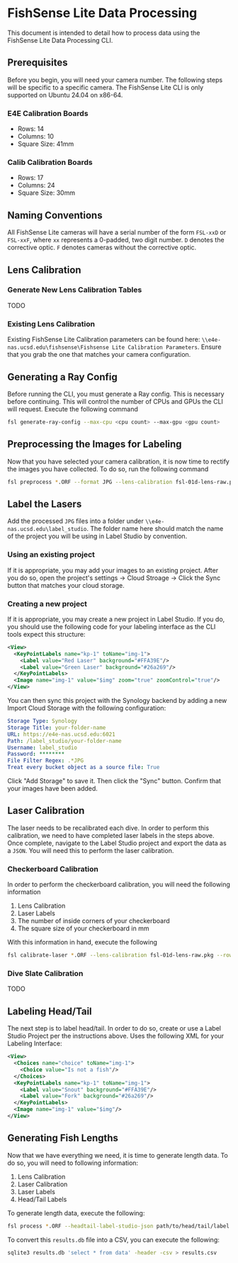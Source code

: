 # FishSense Lite Data Processing

This document is intended to detail how to process data using the FishSense Lite Data Processing CLI.

## Prerequisites

Before you begin, you will need your camera number.  The following steps will be specific to a specific camera.  The FishSense Lite CLI is only supported on Ubuntu 24.04 on x86-64.

### E4E Calibration Boards
* Rows: 14
* Columns: 10
* Square Size: 41mm

### Calib Calibration Boards
* Rows: 17
* Columns: 24
* Square Size: 30mm

## Naming Conventions

All FishSense Lite cameras will have a serial number of the form `FSL-xxD` or `FSL-xxF`, where `xx` represents a 0-padded, two digit number. `D` denotes the corrective optic. `F` denotes cameras without the corrective optic.

## Lens Calibration

### Generate New Lens Calibration Tables

TODO

### Existing Lens Calibration

Existing FishSense Lite Calibration parameters can be found here: `\\e4e-nas.ucsd.edu\fishsense\Fishsense Lite Calibration Parameters`.  Ensure that you grab the one that matches your camera configuration.

## Generating a Ray Config

Before running the CLI, you must generate a Ray config.  This is necessary before continuing.  This will control the number of CPUs and GPUs the CLI will request.  Execute the following command

```bash
fsl generate-ray-config --max-cpu <cpu count> --max-gpu <gpu count>
```

## Preprocessing the Images for Labeling

Now that you have selected your camera calibration, it is now time to rectify the images you have collected. To do so, run the following command

```bash
fsl preprocess *.ORF --format JPG --lens-calibration fsl-01d-lens-raw.pkg --output-path laser-calibration.pkg
```

## Label the Lasers

Add the processed `JPG` files into a folder under `\\e4e-nas.ucsd.edu\label_studio`.  The folder name here should match the name of the project you will be using in Label Studio by convention.

### Using an existing project

If it is appropriate, you may add your images to an existing project.  After you do so, open the project's settings -> Cloud Stroage -> Click the Sync button that matches your cloud storage.

### Creating a new project

If it is appropriate, you may create a new project in Label Studio.  If you do, you should use the following code for your labeling interface as the CLI tools expect this structure:

```xml
<View>
  <KeyPointLabels name="kp-1" toName="img-1">
    <Label value="Red Laser" background="#FFA39E"/>
    <Label value="Green Laser" background="#26a269"/>
  </KeyPointLabels>
  <Image name="img-1" value="$img" zoom="true" zoomControl="true"/>
</View>
```

You can then sync this project with the Synology backend by adding a new Import Cloud Storage with the following configuration:

```yml
Storage Type: Synology
Storage Title: your-folder-name
URL: https://e4e-nas.ucsd.edu:6021
Path: /label_studio/your-folder-name
Username: label_studio
Password: ********
File Filter Regex: .*JPG
Treat every bucket object as a source file: True

```

Click "Add Storage" to save it.  Then click the "Sync" button.  Confirm that your images have been added.

## Laser Calibration

The laser needs to be recalibrated each dive.  In order to perform this calibration, we need to have completed laser labels in the steps above.  Once complete, navigate to the Label Studio project and export the data as a `JSON`.  You will need this to perform the laser calibration.

### Checkerboard Calibration

In order to perform the checkerboard calibration, you will need the following information

1. Lens Calibration
2. Laser Labels
3. The number of inside corners of your checkerboard
4. The square size of your checkerboard in mm

With this information in hand, execute the following

```bash
fsl calibrate-laser *.ORF --lens-calibration fsl-01d-lens-raw.pkg --rows 17 --columns 24 --square-size 30 --output fsl-01d-laser.pkg --label-studio-json path/to/the/exported/label-studio.json
```

### Dive Slate Calibration

TODO

## Labeling Head/Tail

The next step is to label head/tail.  In order to do so, create or use a Label Studio Project per the instructions above.  Uses the following XML for your Labeling Interface:

```xml
<View>
  <Choices name="choice" toName="img-1">
    <Choice value="Is not a fish"/>
  </Choices>
  <KeyPointLabels name="kp-1" toName="img-1">
    <Label value="Snout" background="#FFA39E"/>
    <Label value="Fork" background="#26a269"/>
  </KeyPointLabels>
  <Image name="img-1" value="$img"/>
</View>
```

## Generating Fish Lengths

Now that we have everything we need, it is time to generate length data.  To do so, you will need to following information:

1. Lens Calibration
2. Laser Calibration
3. Laser Labels
4. Head/Tail Labels

To generate length data, execute the following:

```bash
fsl process *.ORF --headtail-label-studio-json path/to/head/tail/label.json --laser-calibration fsl-01d-laser.pkg --laser-label-studio-json /path/to/laser/label.json --lens-calibration fsl-01d-lens-raw.pkg --output results.db
```

To convert this `results.db` file into a CSV, you can execute the following:

```bash
sqlite3 results.db 'select * from data' -header -csv > results.csv
```
